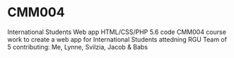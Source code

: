 # CMM004
International Students Web app
HTML/CSS/PHP 5.6 code 
CMM004 course work to create a web app for International Students attedning RGU
Team of 5 contributing: Me, Lynne, Svilzia, Jacob & Babs
